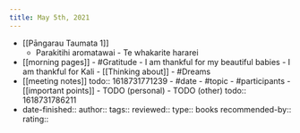 ```yaml
---
title: May 5th, 2021
---
```


- [[Pāngarau Taumata 1]]
	- Parakitihi aromatawai - Te whakarite hararei
- [[morning pages]]
		- #Gratitude
			- I am thankful for my beautiful babies
			- I am thankful for Kali
		- [[Thinking about]]
		- #Dreams
- [[meeting notes]]
  todo:: 1618731771239
			- #date
			- #topic
			- #participants
			- [[important points]]
			- TODO (personal)
			- TODO (other)
			  todo:: 1618731786211
-
  date-finished:: 
  author:: 
  tags:: 
  reviewed:: 
  type:: books
  recommended-by:: 
  rating::